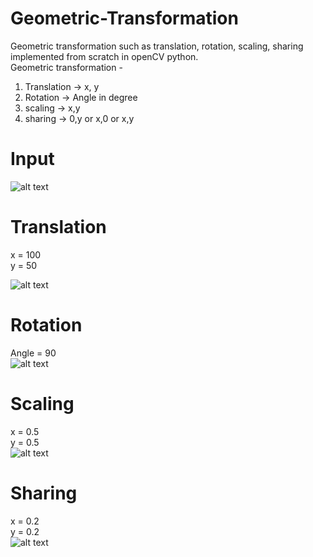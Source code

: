 # Geometric-Transformation
Geometric transformation such as translation, rotation, scaling, sharing implemented from scratch in openCV python.<br>
Geometric transformation - <br>
  1. Translation -> x, y
  2. Rotation -> Angle in degree
  3. scaling -> x,y
  4. sharing -> 0,y or x,0 or x,y

# Input
![alt text](https://github.com/nahid0335/Geometric-Transformation/blob/main/1.PNG)

# Translation
x = 100<br>
y = 50<br>

![alt text](https://github.com/nahid0335/Geometric-Transformation/blob/main/2.PNG)

# Rotation 
Angle = 90<br>
![alt text](https://github.com/nahid0335/Geometric-Transformation/blob/main/3.PNG)

# Scaling 
x = 0.5<br>
y = 0.5<br>
![alt text](https://github.com/nahid0335/Geometric-Transformation/blob/main/4.PNG)

# Sharing 
x = 0.2<br>
y = 0.2<br>
![alt text](https://github.com/nahid0335/Geometric-Transformation/blob/main/5.PNG)
